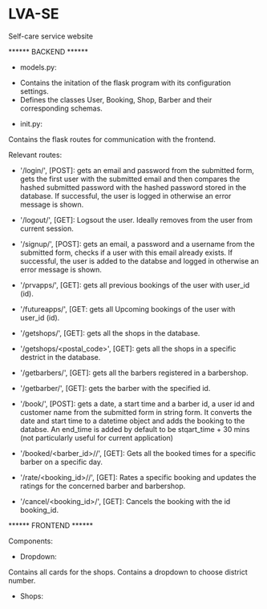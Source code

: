 # LVA-SE
Self-care service website


****** BACKEND ******

* models.py: 
- Contains the initation of the flask program with its configuration settings. 
- Defines the classes User, Booking, Shop, Barber and their corresponding schemas.

* init.py:

Contains the flask routes for communication with the frontend.

Relevant routes:

- '/login/', [POST]:
gets an email and password from the submitted form, gets the first user with the submitted email and then compares the hashed submitted password with the hashed password stored in the database. If successful, the user is logged in otherwise an error message is shown.

- '/logout/', [GET]:
Logsout the user. Ideally removes from the user from current session.

- '/signup/', [POST]:
gets an email, a password and a username from the submitted form, checks if a user with this email already exists. If successful, the user is added to the databse and logged in otherwise an error message is shown.

- '/prvapps/<id>', [GET]:
gets all previous bookings of the user with user_id (id). 
  
- '/futureapps/<id>', [GET:
gets all Upcoming bookings of the user with user_id (id).

- '/getshops/', [GET]:
  gets all the shops in the database.

- '/getshops/<postal_code>', [GET]:
  gets all the shops in a specific destrict in the database.
  
- '/getbarbers/<shopid>', [GET]:
  gets all the barbers registered in a barbershop.
  
- '/getbarber/<id>', [GET]:
  gets the barber with the specified id.
  
- '/book/', [POST]:
gets a date, a start time and a barber id, a user id and customer name from the submitted form in string form. It converts the date and start time to a datetime object and adds the booking to the databse. An end_time is added by default to be stqart_time + 30 mins (not particularly useful for current application)
  
- '/booked/<barber_id>/<date>/', [GET]:
Gets all the booked times for a specific barber on a specific day.

- '/rate/<booking_id>/<rating>/', [GET]:
Rates a specific booking and updates the ratings for the concerned barber and barbershop.
  
- '/cancel/<booking_id>/', [GET]:
Cancels the booking with the id booking_id.
  
  
****** FRONTEND ****** 
 
Components:
  
 * Dropdown:
  
Contains all cards for the shops. Contains a dropdown to choose district number.
  
 * Shops:
 
 


  
  
  
  
  
  
  
  
